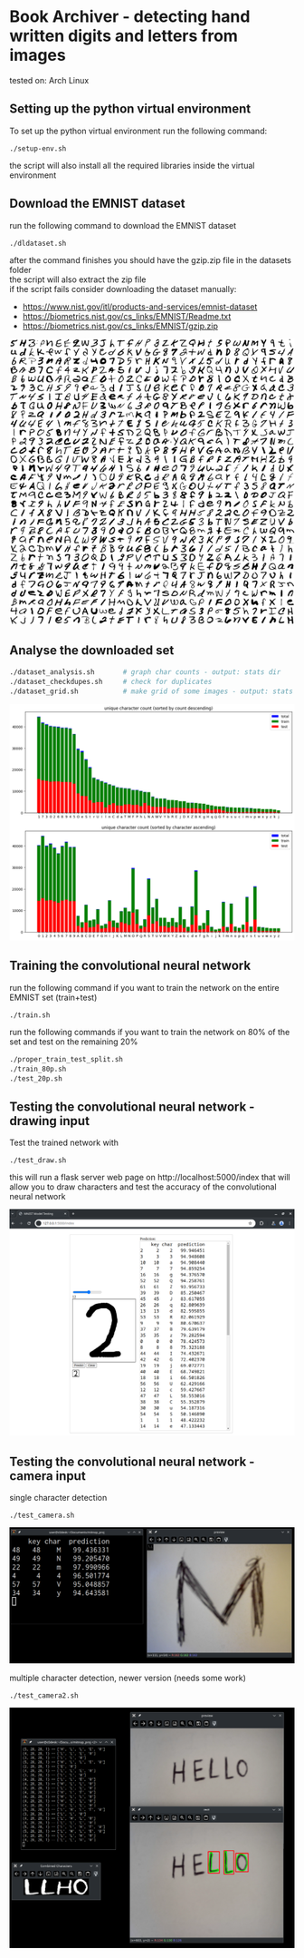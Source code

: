 # Book Archiver - detecting hand written digits and letters from images

tested on: Arch Linux

## Setting up the python virtual environment
To set up the python virtual environment run the following command:

```
./setup-env.sh
```

the script will also install all the required libraries inside the virtual environment

## Download the EMNIST dataset
run the following command to download the EMNIST dataset 
```
./dldataset.sh
```
after the command finishes you should have the gzip.zip file in the datasets folder
<br>
the script will also extract the zip file
<br>
if the script fails consider downloading the dataset manually:
- https://www.nist.gov/itl/products-and-services/emnist-dataset
- https://biometrics.nist.gov/cs_links/EMNIST/Readme.txt
- https://biometrics.nist.gov/cs_links/EMNIST/gzip.zip

![example chars image 3](stats/grid3.png "grid3")

## Analyse the downloaded set
```sh
./dataset_analysis.sh       # graph char counts - output: stats dir
./dataset_checkdupes.sh     # check for duplicates
./dataset_grid.sh           # make grid of some images - output: stats dir
```
![char count image](stats/dataset_unqiue_count_all.png "character count")

## Training the convolutional neural network
run the following command if you want to train the network on the entire EMNIST set (train+test)
```
./train.sh
```

run the following commands if you want to train the network on 80% of the set
and test on the remaining 20%
```sh
./proper_train_test_split.sh
./train_80p.sh
./test_20p.sh
```

## Testing the convolutional neural network - drawing input

Test the trained network with
```
./test_draw.sh
```
this will run a flask server web page on 
http://localhost:5000/index
that will allow you to draw characters and test the accuracy of the convolutional neural network

![draw test image](images/test_draw.png "draw test")

## Testing the convolutional neural network - camera input

single character detection
```
./test_camera.sh
```
![camera test image](images/test_camera.png "camera test")

multiple character detection, newer version (needs some work)
```
./test_camera2.sh
```
![camera2 test image](images/test_camera2.png "camera2 test")
